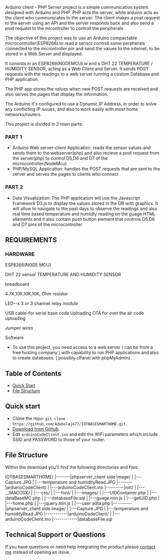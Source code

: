 

Arduino client - PHP Server project is a simple communication system designed with Arduino and PHP. PHP acts the server, while arduino acts as the client who communicates to the server. The client makes a post request to the server using an API and the server responds back and also send a post request to the micontroller to controll the peripherals 

The objective of this project was to use an Arduino compactable microcontroller(ESP8266) to read a sensor controll some perpherals connected to the microntroller pin and send the values to the internet, to be stored in a Web Server and displayed.

It consists in an ESP8266(NODEMCU) w and a DHT 22 TEMPERATURE / HUMIDITY SENSOR, acting as a Web Client and Server. It sends POST requests with the readings to a web server running a custom Database and PHP application.

The PHP app stores the values when new POST requests are received and also serves the pages that display the information.


The Arduino it's configured to use a Dynamic IP Address, in order to solve any conflicting IP issues, and also to work easily with most home networks/routers.

This project is divided in 2 main parts:

### PART 1
- Arduino Web server-client Application: reads the sensor values and sends them to the webserver(php) and also      recieve a post request from the server(php) to control D5,D6 and D7 of the  microcontroller(NodeMcu)
- PHP/MySQL Application: handles the POST requests that are sent to the server and serves the pages to clients who connect 
### PART 2
- Data Visualization: The PHP application will use the Javascript Framework D3.js to display the values stored in the DB with graphics. It will allow to navigate to the past days to observe the readings and also real time based temperature and humidty reading on the guage HTML ellements and it also contain push button element that controls   D5,D6 and D7 pins of the microcontroller


## REQUIREMENTS


### HARDWARE

ESP8266(NODE MCU)

DHT 22 sensor TEMPERATURE AND HUMIDITY SENSOR

breadboard

4.7K,10K,10K,10K, Ohm resistor

LED--x 3 or 3 channel relay module

USB cable-for serial base code Uploading
OTA for over the air code uploading

Jumper wires

Software
- To use this project, you need access to a web server ( can be from a free hosting company ) with capability to run PHP applications and also to create databases. ( possibly cPanel with phpMyAdmin)





## Table of Contents

* [Quick Start](#quick-start)
* [File Structure](#file-structure)




## Quick start

- Clone the repo: `git clone https://github.com/Adebolajo77/IOTBASESMARTHOME.git`.
- [Download from Github](https://github.com/Adebolajo77/IOTBASESMARTHOME/archive/master.zip).
- Edit `arduinoCodeClient.ino` and edit the WiFi parameters which include SSID and PASSWORD to those of your router. 



## File Structure
Within the download you'll find the following directories and files:

IOTBASESMARTHOME/
|-------|phpserver_client side image/
|             |---Capture.JPG
|             |---temperature and humidityRead.JPG
|-------|arduinoCodeClient/
|             |---arduinoCodeClient.ino
|---------|nxt/
|             |---__MACOSX/
|             |---css/
|             |---font/
|             |---images/
|             |---UIDContainer.php
|             |---dataBaseMC.php
|             |---databaseFile.sql
|             |---guage.min.js
|             |---getUID.php
|             |---home.php
|             |---jquery.min.js
|             |---user adta.php
|-- -------|phpserver_client side image/
|             |---Capture.JPG
|             |---temperature and humidityRead.JPG
|-----------|arduinoCodeClient/
|              |---arduinoCodeClient.ino
|------------|databaseFile.sql



## Technical Support or Questions

If you have questions or need help integrating the product please [contact me](https://github.com/Adebolajo77/IOTBASESMARTHOME/issues) instead of opening an issue.





